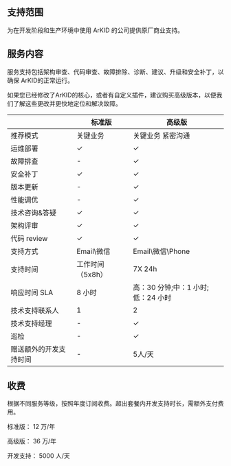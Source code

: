 ## 支持范围
为在开发阶段和生产环境中使用 ArKID 的公司提供原厂商业支持。

## 服务内容
服务支持包括架构审查、代码审查、故障排除、诊断、建议、升级和安全补丁，以确保 ArKID的正常运行。 

如果您已经修改了ArKID的核心，或者有自定义插件，建议购买高级版本，以便我们了解这些更改并更快地定位和解决故障。

|     | 标准版 |	高级版 |
|----|-----|-----|
| 推荐模式	| 关键业务|	关键业务 紧密沟通 |
| 运维部署	| ✓	| ✓ | 
| 故障排查	| -	| ✓| 
| 安全补丁	| ✓	| ✓| 
| 版本更新	| -	| ✓| 
| 性能调优	| -	| ✓| 
| 技术咨询&答疑	| ✓	| ✓| 
| 架构评审	| ✓	| ✓| 
| 代码 review	| ✓	| ✓| 
| 支持方式	| Email\微信	| Email\微信\Phone | 
| 支持时间	| 工作时间（5x8h）	| 7X 24h| 
| 响应时间 SLA	| 8 小时	| 高：30 分钟;中：1 小时;低：24 小时 | 
| 技术支持联系人	| 1	| 2| 
| 技术支持经理	| -	| ✓| 
| 巡检	| -	| ✓| 
| 赠送额外的开发支持时间	| -	| 5人/天| 

## 收费
根据不同服务等级，按照年度订阅收费。超出套餐内开发支持时长，需额外支付费用。

标准版： 12 万/年

高级版： 36 万/年

开发支持： 5000 人/天